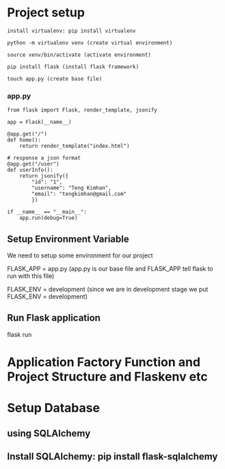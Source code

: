 # Project setup

    install virtualenv: pip install virtualenv

    python -m virtualenv venv (create virtual environment)

    source venv/bin/activate (activate environment)

    pip install flask (install flask framework)

    touch app.py (create base file)

### app.py

    from flask import Flask, render_template, jsonify

    app = Flask(__name__)

    @app.get("/")
    def home():
        return render_template("index.html")

    # response a json format
    @app.get("/user")
    def userInfo():
        return jsonify({
            "id": "1",
            "username": "Teng Kimhan",
            "email": "tengkimhan@gmail.com"
            })

    if __name__ == "__main__":
        app.run(debug=True)

## Setup Environment Variable

We need to setup some environment for our project

FLASK_APP = app.py (app.py is our base file and FLASK_APP tell flask to run with this file)

FLASK_ENV = development (since we are in development stage we put FLASK_ENV = development)

## Run Flask application

flask run

# Application Factory Function and Project Structure and Flaskenv etc

# Setup Database

## using SQLAlchemy

## Install SQLAlchemy: pip install flask-sqlalchemy
